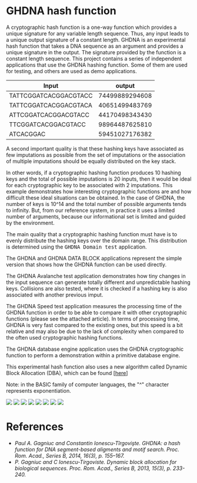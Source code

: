 # GHDNA hash function


A cryptographic hash function is a one-way function which provides a unique signature for any variable length sequence. Thus, any input leads to a unique output signature of a constant length. GHDNA is an experimental hash function that takes a DNA sequence as an argument and provides a unique signature in the output. The signature provided by the function is a constant length sequence. This project contains a series of independent applications that use the GHDNA hashing function. Some of them are used for testing, and others are used as demo applications.


| Input  | output |
| ------------- | ------------- |
| TATTCGGATCACGGACGTACC  | 74499889294608  |
| TATTCGGATCACGGACGTACA  | 40651499483769  |
| ATTCGGATCACGGACGTACC   | 44170498343430  |
| TTCGGATCACGGACGTACC    | 98964487625810  |
| ATCACGGAC              | 59451027176382  |



A second important quality is that these hashing keys have associated as few imputations as possible from the set of imputations or the association of multiple imputations should be equally distributed on the key stack.

In other words, if a cryptographic hashing function produces 10 hashing keys and the total of possible imputations is 20 inputs, then it would be ideal for each cryptographic key to be associated with 2 imputations. This example demonstrates how interesting cryptographic functions are and how difficult these ideal situations can be obtained. In the case of GHDNA, the number of keys is 10^14 and the total number of possible arguments tends to infinity. But, from our reference system, in practice it uses a limited number of arguments, because our informational set is limited and guided by the environment.





The main quality that a cryptographic hashing function must have is to evenly distribute the hashing keys over the domain range. This distribution is determined using the <kbd>GHDNA Domain test</kbd> application.

The GHDNA and GHDNA DATA BLOCK applications represent the simple version that shows how the GHDNA function can be used directly.

The GHDNA Avalanche test application demonstrates how tiny changes in the input sequence can generate totally different and unpredictable hashing keys. Collisions are also tested, where it is checked if a hashing key is also associated with another previous imput.

The GHDNA Speed test application measures the processing time of the GHDNA function in order to be able to compare it with other cryptographic functions (please see the attached article). In terms of processing time, GHDNA is very fast compared to the existing ones, but this speed is a bit relative and may also be due to the lack of complexity when compared to the often used cryptographic hashing functions.

The GHDNA database engine application uses the GHDNA cryptographic function to perform a demonstration within a primitive database engine.


This experimental hash function also uses a new algorithm called Dynamic Block Allocation (DBA), which can be found [[here](https://github.com/Gagniuc/Dynamic-Block-Allocation-algorithm)]

Note: in the BASIC family of computer languages, the "^" character represents exponentiation.

<kbd><img src="https://github.com/Gagniuc/GHDNA-hash-function/blob/main/img/1.png?raw=true" /></kbd>
<kbd><img src="https://github.com/Gagniuc/GHDNA-hash-function/blob/main/img/2.png?raw=true" /></kbd>
<kbd><img src="https://github.com/Gagniuc/GHDNA-hash-function/blob/main/img/3.png?raw=true" /></kbd>
<kbd><img src="https://github.com/Gagniuc/GHDNA-hash-function/blob/main/img/4.png?raw=true" /></kbd>
<kbd><img src="https://github.com/Gagniuc/GHDNA-hash-function/blob/main/img/5.png?raw=true" /></kbd>
<kbd><img src="https://github.com/Gagniuc/GHDNA-hash-function/blob/main/img/6.png?raw=true" /></kbd>
<kbd><img src="https://github.com/Gagniuc/GHDNA-hash-function/blob/main/img/7.png?raw=true" /></kbd>
<kbd><img src="https://github.com/Gagniuc/GHDNA-hash-function/blob/main/img/8.png?raw=true" /></kbd>

# References

- <i>Paul A. Gagniuc and Constantin Ionescu-Tîrgovişte. GHDNA: a hash function for DNA segment-based aligments and motif search. Proc. Rom. Acad., Series B, 2014, 16(3), p. 155–167.</i>
- <i>P. Gagniuc and C Ionescu-Tirgoviste. Dynamic block allocation for biological sequences. Proc. Rom. Acad., Series B, 2013, 15(3), p. 233-240.</i> 
